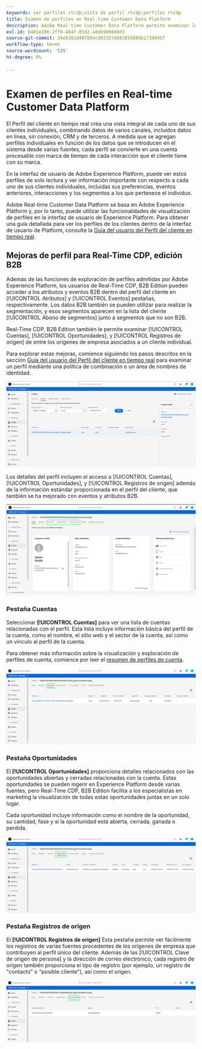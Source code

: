 ```yaml
---
keywords: ver perfiles rtcdp;vista de perfil rtcdp;perfiles rtcdp
title: Examen de perfiles en Real-time Customer Data Platform
description: Adobe Real-time Customer Data Platform permite examinar los datos del perfil del cliente en tiempo real mediante la interfaz de usuario de Adobe Experience Platform.
exl-id: 8481e286-2ff0-484f-85d2-a8db9b08d8d3
source-git-commit: 34e0381d40f884cd92157d08385d889b1739845f
workflow-type: tm+mt
source-wordcount: '535'
ht-degree: 0%

---
```



# Examen de perfiles en Real-time Customer Data Platform

El Perfil del cliente en tiempo real crea una vista integral de cada uno de sus clientes individuales, combinando datos de varios canales, incluidos datos en línea, sin conexión, CRM y de terceros. A medida que se agregan perfiles individuales en función de los datos que se introducen en el sistema desde varias fuentes, cada perfil se convierte en una cuenta procesable con marca de tiempo de cada interacción que el cliente tiene con su marca.

En la interfaz de usuario de Adobe Experience Platform, puede ver estos perfiles de solo lectura y ver información importante con respecto a cada uno de sus clientes individuales, incluidas sus preferencias, eventos anteriores, interacciones y los segmentos a los que pertenece el individuo.

Adobe Real-time Customer Data Platform se basa en Adobe Experience Platform y, por lo tanto, puede utilizar las funcionalidades de visualización de perfiles en la interfaz de usuario de Experience Platform. Para obtener una guía detallada para ver los perfiles de los clientes dentro de la interfaz de usuario de Platform, consulte la [Guía del usuario del Perfil del cliente en tiempo real](../../profile/ui/user-guide.md).

## Mejoras de perfil para Real-Time CDP, edición B2B

Además de las funciones de exploración de perfiles admitidas por Adobe Experience Platform, los usuarios de Real-Time CDP, B2B Edition pueden acceder a los atributos y eventos B2B dentro del perfil del cliente en [!UICONTROL Atributos] y [!UICONTROL Eventos] pestañas, respectivamente. Los datos B2B también se pueden utilizar para realizar la segmentación, y esos segmentos aparecen en la lista del cliente [!UICONTROL Abono de segmentos] junto a segmentos que no son B2B.

Real-Time CDP, B2B Edition también le permite examinar [!UICONTROL Cuentas], [!UICONTROL Oportunidades], y [!UICONTROL Registros de origen] de entre los orígenes de empresa asociados a un cliente individual.

Para explorar estas mejoras, comience siguiendo los pasos descritos en la sección [Guía del usuario del Perfil del cliente en tiempo real](../../profile/ui/user-guide.md) para examinar un perfil mediante una política de combinación o un área de nombres de identidad.

![](images/b2b-browse-profile.png)

Los detalles del perfil incluyen el acceso a [!UICONTROL Cuentas], [!UICONTROL Oportunidades], y [!UICONTROL Registros de origen] además de la información estándar proporcionada en el perfil del cliente, que también se ha mejorado con eventos y atributos B2B.

![](images/b2b-profile-detail.png)

### Pestaña Cuentas

Seleccionar **[!UICONTROL Cuentas]** para ver una lista de cuentas relacionadas con el perfil. Esta lista incluye información básica del perfil de la cuenta, como el nombre, el sitio web y el sector de la cuenta, así como un vínculo al perfil de la cuenta.

Para obtener más información sobre la visualización y exploración de perfiles de cuenta, comience por leer el [resumen de perfiles de cuenta](../accounts/account-profile-overview.md).

![](images/b2b-profile-accounts.png)

### Pestaña Oportunidades

El **[!UICONTROL Oportunidades]** proporciona detalles relacionados con las oportunidades abiertas y cerradas relacionadas con la cuenta. Estas oportunidades se pueden ingerir en Experience Platform desde varias fuentes, pero Real-Time CDP, B2B Edition facilita a los especialistas en marketing la visualización de todas estas oportunidades juntas en un solo lugar.

Cada oportunidad incluye información como el nombre de la oportunidad, su cantidad, fase y si la oportunidad está abierta, cerrada, ganada o perdida.

![](images/b2b-profile-opportunities.png)

### Pestaña Registros de origen

El **[!UICONTROL Registros de origen]** Esta pestaña permite ver fácilmente los registros de varias fuentes procedentes de los orígenes de empresa que contribuyen al perfil único del cliente. Además de las [!UICONTROL Clave de origen de persona] y la dirección de correo electrónico, cada registro de origen también proporciona el tipo de registro (por ejemplo, un registro de &quot;contacto&quot; o &quot;posible cliente&quot;), así como el origen.

![](images/b2b-profile-source-records.png)
